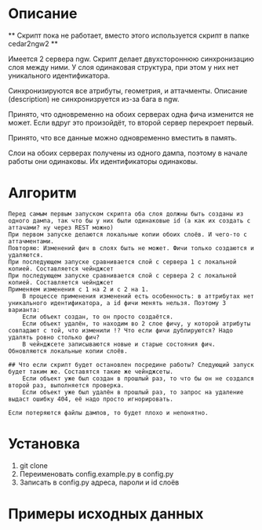 # Описание

** Скрипт пока не работает, вместо этого используется скрипт в папке cedar2ngw2 **

Имеется 2 сервера ngw. Скрипт делает двухстороннюю синхронизацию слоя между ними. У слоя одинаковая структура, при этом у них нет уникального идентификатора.  

Синхронизируются все атрибуты, геометрия, и аттачменты. Описание (description) не синхронизруется из-за бага в ngw.

Принято, что одновременно на обоих серверах одна фича изменится не может. Если вдруг это произойдёт, то второй сервер перекроет первый.

Принято, что все данные можно одновременно вместить в память.

Слои на обоих серверах получены из одного дампа, поэтому в начале работы они одинаковы. Их идентификаторы одинаковы.

# Алгоритм

```
Перед самым первым запуском скрипта оба слоя должны быть созданы из одного дампа, так что бы у них были одинаковые id (а как их создать с аттачами? ну через REST можно)
При первом запуске делаются локальные копии обоих слоёв. И чего-то с аттачментами.
Повторяю: Изменений фич в слоях быть не может. Фичи только создаются и удаляются. 
При последующем запуске сравнивается слой с сервера 1 с локальной копией. Составляется чейнджсет
При последующем запуске сравнивается слой с сервера 2 с локальной копией. Составляется чейнджсет
Применяем изменения с 1 на 2 и с 2 на 1.
	В процессе применения изменений есть особенность: в аттрибутах нет уникального идентификатора, а id фичи менять нельзя. Поэтому 3 варианта:
	Если объект создан, то он просто создаётся.
	Если объект удалён, то находим во 2 слое фичу, у которой атрибуты  совпадают с той, что изменили !? Что если фичи дублируются? Надо удалять ровно столько фич?
	В чейнджсете записываются новые и старые состояния фич.
Обновляются локальные копии слоёв.

## Что если скрипт будет остановлен посредине работы? Следующий запуск будет таким же. Составятся такие же чейнджсеты. 
	Если объект уже был создан в прошлый раз, то что бы он не создался второй раз, выполняется проверка.
	Если объект уже был удалён в прошлый раз, то запрос на удаление выдаст ошибку 404, её надо просто игнорировать.

Если потеряются файлы дампов, то будет плохо и непонятно.

```

# Установка

1. git clone
2. Переименовать config.example.py в config.py
3. Записать в config.py адреса, пароли и id слоёв

# Примеры исходных данных

```

```


